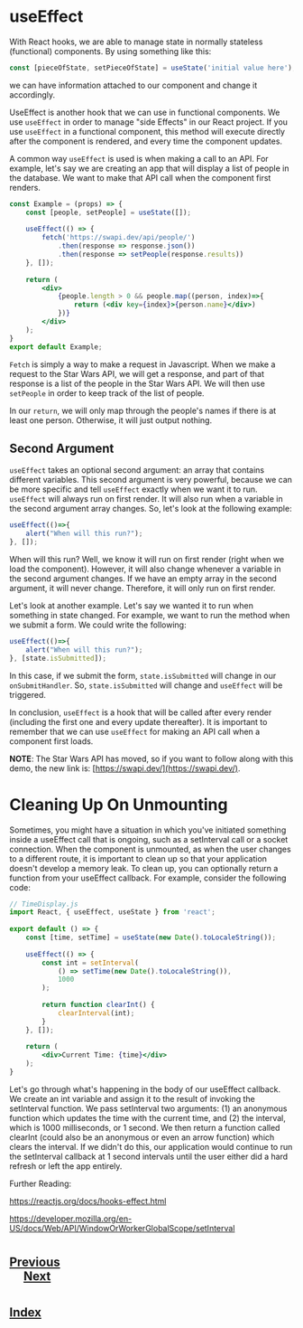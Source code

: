 # useEffect
With React hooks, we are able to manage state in normally stateless (functional) components. By using something like this:
```jsx
const [pieceOfState, setPieceOfState] = useState('initial value here');
```
we can have information attached to our component and change it accordingly.

UseEffect is another hook that we can use in functional components. We use `useEffect` in order to manage "side Effects" in our React project. If you use `useEffect` in a functional component, this method will execute directly after the component is rendered, and every time the component updates.

A common way `useEffect` is used is when making a call to an API. For example, let's say we are creating an app that will display a list of people in the database. We want to make that API call when the component first renders. 
```jsx
const Example = (props) => {
    const [people, setPeople] = useState([]);
 
    useEffect(() => {
        fetch('https://swapi.dev/api/people/')
            .then(response => response.json())
            .then(response => setPeople(response.results))
    }, []);
 
    return (
        <div>
            {people.length > 0 && people.map((person, index)=>{
                return (<div key={index}>{person.name}</div>)
            })}
        </div>
    );
}
export default Example;
```
`Fetch` is simply a way to make a request in Javascript. When we make a request to the Star Wars API, we will get a response, and part of that response is a list of the people in the Star Wars API. We will then use `setPeople` in order to keep track of the list of people.

In our `return`, we will only map through the people's names if there is at least one person. Otherwise, it will just output nothing.

## Second Argument
`useEffect` takes an optional second argument: an array that contains different variables. This second argument is very powerful, because we can be more specific and tell `useEffect` exactly when we want it to run. `useEffect` will always run on first render. It will also run when a variable in the second argument array changes. So, let's look at the following example:
```jsx
useEffect(()=>{
    alert("When will this run?");
}, []);
```
When will this run? Well, we know it will run on first render (right when we load the component). However, it will also change whenever a variable in the second argument changes. If we have an empty array in the second argument, it will never change. Therefore, it will only run on first render.

Let's look at another example. Let's say we wanted it to run when something in state changed. For example, we want to run the method when we submit a form. We could write the following:
```jsx
useEffect(()=>{
    alert("When will this run?");
}, [state.isSubmitted]);
```
In this case, if we submit the form, `state.isSubmitted` will change in our `onSubmitHandler`. So, `state.isSubmitted` will change and `useEffect` will be triggered.

In conclusion, `useEffect` is a hook that will be called after every render (including the first one and every update thereafter). It is important to remember that we can use `useEffect` for making an API call when a component first loads. 



__NOTE__: The Star Wars API has moved, so if you want to follow along with this demo, the new link is: [https://swapi.dev/](https://swapi.dev/).


# Cleaning Up On Unmounting
Sometimes, you might have a situation in which you've initiated something inside a useEffect call that is ongoing, such as a setInterval call or a socket connection. When the component is unmounted, as when the user changes to a different route, it is important to clean up so that your application doesn't develop a memory leak. To clean up, you can optionally return a function from your useEffect callback. For example, consider the following code:
```jsx
// TimeDisplay.js
import React, { useEffect, useState } from 'react';
 
export default () => {
    const [time, setTime] = useState(new Date().toLocaleString());
 
    useEffect(() => {
        const int = setInterval(
            () => setTime(new Date().toLocaleString()),
            1000
        );
 
        return function clearInt() {
            clearInterval(int);
        }
    }, []);
 
    return (
        <div>Current Time: {time}</div>
    );
}
```
Let's go through what's happening in the body of our useEffect callback. We create an int variable and assign it to the result of invoking the setInterval function. We pass setInterval two arguments: (1) an anonymous function which updates the time with the current time, and (2) the interval, which is 1000 milliseconds, or 1 second. We then return a function called clearInt (could also be an anonymous or even an arrow function) which clears the interval. If we didn't do this, our application would continue to run the setInterval callback at 1 second intervals until the user either did a hard refresh or left the app entirely.

Further Reading:

https://reactjs.org/docs/hooks-effect.html

https://developer.mozilla.org/en-US/docs/Web/API/WindowOrWorkerGlobalScope/setInterval

#
## [Previous](./003_Consuming_APIs.md)<span>&nbsp;&nbsp;&nbsp;&nbsp;&nbsp;&nbsp;&nbsp;&nbsp;&nbsp;&nbsp;&nbsp;&nbsp;&nbsp;&nbsp;&nbsp;&nbsp;&nbsp;&nbsp;&nbsp;&nbsp;&nbsp;&nbsp;&nbsp;&nbsp;&nbsp;&nbsp;&nbsp;&nbsp;&nbsp;&nbsp;&nbsp;&nbsp;&nbsp;&nbsp;&nbsp;&nbsp;&nbsp;&nbsp;&nbsp;&nbsp;&nbsp;&nbsp;&nbsp;&nbsp;&nbsp;&nbsp;&nbsp;&nbsp;&nbsp;&nbsp;&nbsp;&nbsp;&nbsp;&nbsp;&nbsp;&nbsp;&nbsp;&nbsp;&nbsp;&nbsp;&nbsp;&nbsp;&nbsp;&nbsp;&nbsp;&nbsp;&nbsp;&nbsp;&nbsp;&nbsp;&nbsp;&nbsp;&nbsp;&nbsp;&nbsp;&nbsp;&nbsp;&nbsp;&nbsp;&nbsp;&nbsp;&nbsp;&nbsp;&nbsp;&nbsp;&nbsp;&nbsp;</span> [Next](./005_Axios.md)
#
##  [Index](../../Index.md)